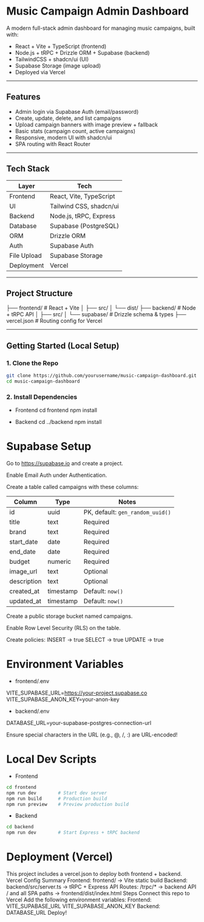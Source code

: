 # Music Campaign Admin Dashboard

A modern full-stack admin dashboard for managing music campaigns, built with:

-  React + Vite + TypeScript (frontend)
-  Node.js + tRPC + Drizzle ORM + Supabase (backend)
-  TailwindCSS + shadcn/ui (UI)
-  Supabase Storage (image upload)
-  Deployed via Vercel

---

## Features

-  Admin login via Supabase Auth (email/password)
-  Create, update, delete, and list campaigns
-  Upload campaign banners with image preview + fallback
-  Basic stats (campaign count, active campaigns)
-  Responsive, modern UI with shadcn/ui
-  SPA routing with React Router

---

## Tech Stack

| Layer       | Tech                          |
|-------------|-------------------------------|
| Frontend    | React, Vite, TypeScript       |
| UI          | Tailwind CSS, shadcn/ui       |
| Backend     | Node.js, tRPC, Express        |
| Database    | Supabase (PostgreSQL)         |
| ORM         | Drizzle ORM                   |
| Auth        | Supabase Auth                 |
| File Upload | Supabase Storage              |
| Deployment  | Vercel                        |

---

## Project Structure

├── frontend/ # React + Vite
│ ├── src/
│ └── dist/
├── backend/ # Node + tRPC API
│ ├── src/
│ └── supabase/ # Drizzle schema & types
├── vercel.json # Routing config for Vercel

---

## Getting Started (Local Setup)

### 1. Clone the Repo

```bash
git clone https://github.com/yourusername/music-campaign-dashboard.git
cd music-campaign-dashboard
```

### 2. Install Dependencies

- Frontend
cd frontend
npm install

- Backend
cd ../backend
npm install

# Supabase Setup

  Go to https://supabase.io and create a project.

  Enable Email Auth under Authentication.

  Create a table called campaigns with these columns:

| Column      | Type      | Notes                            |
| ----------- | --------- | -------------------------------- |
| id          | uuid      | PK, default: `gen_random_uuid()` |
| title       | text      | Required                         |
| brand       | text      | Required                         |
| start\_date | date      | Required                         |
| end\_date   | date      | Required                         |
| budget      | numeric   | Required                         |
| image\_url  | text      | Optional                         |
| description | text      | Optional                         |
| created\_at | timestamp | Default: `now()`                 |
| updated\_at | timestamp | Default: `now()`                 |

Create a public storage bucket named campaigns.

Enable Row Level Security (RLS) on the table.

Create policies:
    INSERT → true
    SELECT → true
    UPDATE → true

# Environment Variables

- frontend/.env

VITE_SUPABASE_URL=https://your-project.supabase.co
VITE_SUPABASE_ANON_KEY=your-anon-key

- backend/.env

DATABASE_URL=your-supabase-postgres-connection-url

Ensure special characters in the URL (e.g., @, /, :) are URL-encoded!

# Local Dev Scripts
- Frontend

```bash
cd frontend
npm run dev        # Start dev server
npm run build      # Production build
npm run preview    # Preview production build
```
- Backend

```bash
cd backend
npm run dev        # Start Express + tRPC backend
```

# Deployment (Vercel)

This project includes a vercel.json to deploy both frontend + backend.
Vercel Config Summary
  Frontend: frontend/ → Vite static build
  Backend: backend/src/server.ts → tRPC + Express API
  Routes:
      /trpc/* → backend API
      / and all SPA paths → frontend/dist/index.html
Steps
    Connect this repo to Vercel
    Add the following environment variables:
        Frontend:
            VITE_SUPABASE_URL
            VITE_SUPABASE_ANON_KEY
        Backend:
            DATABASE_URL
    Deploy!
